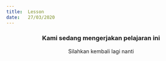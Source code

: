 ```yaml
---
title:  Lesson
date:   27/03/2020
---
```


### <center>Kami sedang mengerjakan pelajaran ini</center>
<center>Silahkan kembali lagi nanti</center>